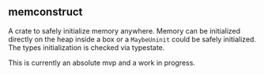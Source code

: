 ## memconstruct
A crate to safely initialize memory anywhere. Memory can be initialized directly on the heap inside
a box or a `MaybeUninit` could be safely initialized.
The types initialization is checked via typestate.

This is currently an absolute mvp and a work in progress.

